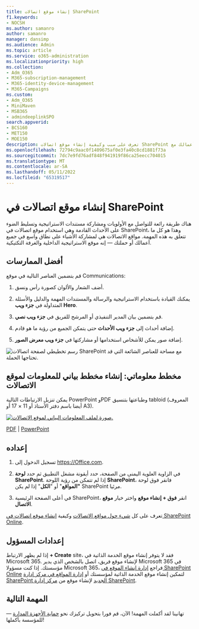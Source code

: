 ```yaml
---
title: إنشاء موقع اتصالات SharePoint
f1.keywords:
- NOCSH
ms.author: samanro
author: samanro
manager: dansimp
ms.audience: Admin
ms.topic: article
ms.service: o365-administration
ms.localizationpriority: high
ms.collection:
- Adm_O365
- M365-subscription-management
- M365-identity-device-management
- M365-Campaigns
ms.custom:
- Adm_O365
- MiniMaven
- MSB365
- admindeeplinkSPO
search.appverid:
- BCS160
- MET150
- MOE150
description: تعرف على سبب وكيفية إنشاء موقع اتصالات SharePoint لحملتك أو أعمالك مع Microsoft 365، وحماية الفريق من الهجمات الإلكترونية والتهديدات من البرامج الضارة والتهديدات الأخرى بسبب مشاركة الملفات بشكل غير صحيح.
ms.openlocfilehash: 72794c9aac0f1409675af0e3fa40c8cd1881f73a
ms.sourcegitcommit: 7dc7e9fd76adf848f941919f86ca25eecc704015
ms.translationtype: MT
ms.contentlocale: ar-SA
ms.lasthandoff: 05/11/2022
ms.locfileid: "65319517"
---
```

# <a name="create-a-communications-site-in-sharepoint"></a>إنشاء موقع اتصالات في SharePoint

هناك طريقة رائعة للتواصل مع الأولويات ومشاركة مستندات الاستراتيجية وتسليط الضوء على الأحداث القادمة وهي استخدام موقع اتصالات في SharePoint، وهذا هو كل ما تتعلق به هذه المهمة. مواقع الاتصالات هي لمشاركة الأشياء على نطاق واسع في جميع أعمالك أو حملتك &mdash; إنه موقع الاستراتيجية الداخلية والغرفة التكتيكية. 

## <a name="best-practices"></a>أفضل الممارسات

قم بتضمين العناصر التالية في موقع Communications:

1. أضف الشعار والألوان كصورة رأس ونسق.

2. يمكنك القيادة باستخدام الاستراتيجية والرسالة والمستندات المهمة والدليل والأسئلة المتداولة في **جزء ويب Hero**.

3. قم بتضمين بيان المدير التنفيذي أو المرشح للفريق في **جزء ويب نصي**.

4. إضافة أحداث إلى **جزء ويب الأحداث** حتى يتمكن الجميع من رؤية ما هو قادم.

5. إضافة صور يمكن للأشخاص استخدامها أو مشاركتها في **جزء ويب معرض الصور**.

![رسم تخطيطي لصفحة اتصالات SharePoint مع مساحة للعناصر الشائعة التي قد تحتاجها الحملة.](../media/m365-democracy-comms-site.png)

## <a name="infographic-create-a-communications-site-infographic"></a>مخطط معلوماتي: إنشاء مخطط بياني للمعلومات لموقع الاتصالات

يمكن تنزيل الارتباطات التالية PowerPoint وPDF وطباعتها بتنسيق tabloid (المعروف أيضا باسم دفتر الأستاذ أو 11 × 17 أو A3).

[![صورة لملف المعلومات البياني لموقع الاتصالات.](../media/M365-Campaigns-CreateCommunicationSite-358-201.png)](https://download.microsoft.com/download/3/f/f/3ff49b41-e5a4-4993-a00c-7f791a80b627/M365CampaignsCreateCommunicationSite.pdf)

[PDF](https://download.microsoft.com/download/3/f/f/3ff49b41-e5a4-4993-a00c-7f791a80b627/M365CampaignsCreateCommunicationSite.pdf) |  [PowerPoint](https://download.microsoft.com/download/3/f/f/3ff49b41-e5a4-4993-a00c-7f791a80b627/M365CampaignsCreateCommunicationSite.pptx)

## <a name="set-it-up"></a>إعداده

1. تسجيل الدخول إلى https://Office.com.

2. في الزاوية العلوية اليمنى من الصفحة، حدد أيقونة مشغل التطبيق ثم حدد **لوحة SharePoint**. إذا لم تتمكن من رؤية اللوحة **SharePoint**، فانقر فوق لوحة **"المواقع**" أو "**الكل**" إذا لم يكن SharePoint مرئيا.

3. في أعلى الصفحة الرئيسية SharePoint، انقر **فوق + إنشاء موقع** واختر خيار **موقع الاتصال**.

تعرف على كل [شيء حول مواقع الاتصالات](https://support.office.com/article/What-is-a-SharePoint-communication-site-94A33429-E580-45C3-A090-5512A8070732) وكيفية [إنشاء موقع اتصالات في SharePoint Online](https://support.microsoft.com/en-us/office/create-a-communication-site-in-sharepoint-online-7fb44b20-a72f-4d2c-9173-fc8f59ba50eb).

## <a name="admin-settings"></a>إعدادات المسؤول

إذا لم يظهر الارتباط **+ Create** site، فقد لا يتوفر إنشاء موقع الخدمة الذاتية في Microsoft 365. لإنشاء موقع فريق، اتصل بالشخص الذي يدير Microsoft 365 في مؤسستك. إذا كنت مسؤولا Microsoft 365، فراجع [إدارة إنشاء الموقع في SharePoint Online](/sharepoint/manage-site-creation) لتمكين إنشاء موقع الخدمة الذاتية لمؤسستك أو [إدارة المواقع في مركز إدارة SharePoint الجديد](/sharepoint/manage-sites-in-new-admin-center) لإنشاء موقع من <a href="https://go.microsoft.com/fwlink/?linkid=2185219" target="_blank">مركز إدارة SharePoint</a>.

## <a name="next-mission"></a>المهمة التالية

&mdash; تهانينا لقد أكملت المهمة! الآن، قم فورا بتحويل تركيزك نحو [حماية الأجهزة المدارة](m365bp-protect-devices.md) للمؤسسة بأكملها!